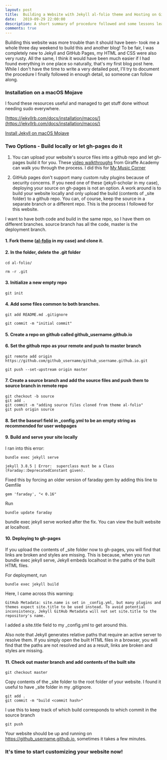 ```yaml
---
layout: post
title:  Building a Website with Jekyll al-folio theme and Hosting on GitHub Pages
date:   2019-09-29 22:00:00
description: A short summary of procedure followed and some lessons learnt while building this website
comments: true
---
```

Building this website was more trouble than it should have been- took me a whole three day weekend to build this and another blog! To be fair, I was completely new to Jekyll and GitHub Pages, my HTML and CSS were also very rusty. All the same, I think it would have been much easier if I had found everything in one place so naturally, that's my first blog post here. While I don't have the time to write a very detailed post, I'll try to document the procedure I finally followed in enough detail, so someone can follow along.


### Installation on a macOS Mojave
I found these resources useful and managed to get stuff done without needing sudo everywhere.

[https://jekyllrb.com/docs/installation/macos/](https://jekyllrb.com/docs/installation/macos/)  

[Install Jekyll on macOS Mojave](https://desiredpersona.com/install-jekyll-on-macos/)


### Two Options - Build locally or let gh-pages do it
1. You can upload your website's source files into a github repo and let gh-pages build it for you. These [video walkthroughs](https://jekyllrb.com/tutorials/video-walkthroughs/) from Giraffe Academy can walk you through the process. I did this for [My Music Corner](https://shwetharam0407.github.io/music-corner/)

2. GitHub pages don't support many custom ruby plugins because of security concerns. If you need one of these (jekyll-scholar in my case), deploying your source on gh-pages is not an option. A work around is to build your website locally and only upload the build (contents of _site folder) to a github repo. You can, of course,  keep the source in a separate branch or a different repo. This is the process I followed for this website.


I want to have both code and build in the same repo, so I have them on different branches. source branch has all the code, master is the deployment branch.

#### 1. Fork theme ([al-folio](https://github.com/alshedivat/al-folio) in my case) and clone it.

#### 2. In the folder, delete the .git folder 

    cd al-folio/
    
    rm -r .git 
    
#### 3. Initialize a new empty repo

    git init

#### 4. Add some files common to both branches.

    git add README.md .gitignore
    
    git commit -m "initial commit"
 
#### 5. Create a repo on github called github_username.github.io
 
#### 6. Set the github repo as your remote and push to master branch
    
    git remote add origin https://github.com/github_username/github_username.github.io.git
    
    git push --set-upstream origin master
 
#### 7. Create a source branch and add the source files and push them to source branch in remote repo

    git checkout -b source
    git add .
    git commit -m "adding source files cloned from theme al-folio"
    git push origin source
  
#### 8. Set the baseurl field in _config.yml to be an empty string as recommended for user webpages


#### 9. Build and serve your site locally

I ran into this error:

    bundle exec jekyll serve

    jekyll 3.8.5 | Error:  superclass must be a Class (Faraday::DeprecatedConstant given). 

Fixed this by forcing an older version of faraday gem by adding this line to Gemfile

    gem 'faraday', "< 0.16" 

Run 

    bundle update faraday

bundle exec jekyll serve worked after the fix. You can view the built website at localhost.

#### 10. Deploying to gh-pages

If you upload the contents of _site folder now to gh-pages, you will find that links are broken and styles are missing. This is because, when you run bundle exec jekyll serve, Jekyll embeds localhost in the paths of the built HTML files. 

For deployment, run

    bundle exec jekyll build
    
Here, I came across this warning:

    GitHub Metadata: site.name is set in _config.yml, but many plugins and themes expect site.title to be used instead. To avoid potential inconsistency, Jekyll GitHub Metadata will not set site.title to the repository's name.
    
I added a site.title field to my _config.yml to get around this.

Also note that Jekyll generates relative paths that require an active server to resolve them. If you simply open the built HTML files in a browser, you will find that the paths are not resolved and as a result, links are broken and styles are missing.

#### 11. Check out master branch and add contents of the built site
   
    git checkout master

Copy contents of the _site folder to the root folder of your website. I found it useful to have _site folder in my .gitignore.

    git add .
    git commit -m "build <commit hash>" 

I use this <commit hash> to keep track of which build corresponds to which commit in the source branch

    git push
    
Your website should be up and running on https://github_username.github.io, sometimes it takes a few minutes.
    
### It's time to start customizing your website now!
